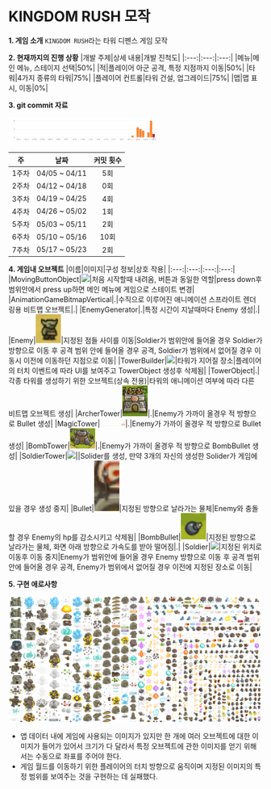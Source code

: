 ﻿# KINGDOM RUSH 모작

**1. 게임 소개**
`KINGDOM RUSH`라는  타워 디펜스 게임 모작
	

**2. 현재까지의 진행 상황**
|개발 주제|상세 내용|개발 진척도|
|:---:|:---:|:---:|
|메뉴|메인 메뉴, 스테이지 선택|50%|
|적|플레이어 아군 공격, 특정 지점까지 이동|50%|
|타워|4가지 종류의 타워|75%|
|플레이어 컨트롤|타워 건설, 업그레이드|75%|
|맵|맵 표시, 이동|0%|

**3.  git commit 자료**

<img  width="300"  src="./image/gitCommits.png">

| 주 |  날짜 |커밋 횟수|
|:---:|:---:|:---:|
|1주차|04/05 ~ 04/11|5회|
|2주차|04/12 ~ 04/18|0회|
|3주차|04/19 ~ 04/25|4회|
|4주차|04/26 ~ 05/02|1회|
|5주차|05/03 ~ 05/11|2회|
|6주차|05/10 ~ 05/16|10회|
|7주차|05/17 ~ 05/23|2회|

**4. 게임내 오브젝트**
|이름|이미지|구성 정보|상호 작용|
|:---:|:---:|:---:|:---:|
|MovingButtonObject|<img  width="50"  src="./image/MovingButtonObjec.png">|처음 시작할때 내려옴, 버튼과 동일한 역할|press down후 범위안에서 press up하면 메인 메뉴에 게임으로 스테이트 변경|
|AnimationGameBitmapVertical|.|수직으로 이루어진 애니메이션 스프라이트 렌더링용 비트맵 오브젝트|.|
|EnemyGenerator|.|특정 시간이 지날때마다 Enemy 생성|.|
|Enemy|<img  width="50"  src="./image/Enemy.png">|지정된 점들 사이를 이동|Soldier가 범위안에 들어올 경우 Soldier가 방향으로 이동 후 공격 범위 안에 들어올 경우 공격, Soldier가 범위에서 없어질 경우 이동시 이전에 이동하던 지점으로 이동|
|TowerBuilder|<img  width="50"  src="./image/TowerBuilders.png">|타워가 지어질 장소|플레이어의 터치 이벤트에 따라 UI를 보여주고 TowerObject 생성후 삭제됨|
|TowerObject|.|각종 타워를 생성하기 위한 오브젝트(상속 전용)|타워의 애니메이션 여부에 따라 다른 비트맵 오브젝트 생성|
|ArcherTower|<img  width="50"  src="./image/ArcherTower.png">|.|Enemy가 가까이 올경우 적 방향으로 Bullet 생성|
|MagicTower|<img  width="50"  src="./image/gitCommits.png">|.|Enemy가 가까이 올경우 적 방향으로 Bullet 생성|
|BombTower|<img  width="50"  src="./image/BombTower.png">|.|Enemy가 가까이 올경우 적 방향으로 BombBullet 생성|
|SoldierTower|<img  width="50"  src="./image/SoldierTower.png">||Solider를 생성, 만약 3개의 자신의 생성한 Solider가 게임에 있을 경우 생성 중지|
|Bullet|<img  width="50"  src="./image/Bullet.png">|지정된 방향으로 날라가는 물체|Enemy와 충돌할 경우 Enemy의 hp를 감소시키고 삭제됨|
|BombBullet|<img  width="50"  src="./image/Bomb.png">|지정된 방향으로 날라가는 물체, 화면 아래 방향으로 가속도를 받아 떨어짐|.|
|Soldier|<img  width="50"  src="./image/Soldier.png">|지정된 위치로 이동후 이동 중지|Enemy가 범위안에 들어올 경우 Enemy 방향으로 이동 후 공격 범위 안에 들어올 경우 공격, Enemy가 범위에서 없어질 경우 이전에 지정된 장소로 이동|


**5. 구현 애로사항**

<img  width="500"  src="./image/go_towers.png">

- 앱 데이터 내에 게임에 사용되는 이미지가 있지만 
  한 개에 여러 오브젝트에 대한 이미지가 들어가 있어서 크기가 다 달라서
  특정 오브젝트에 관한 이미지를 얻기 위해서는 수동으로 좌표를 주어야 한다. 
- 게임 월드를 이동하기 위한 플레이어의 터치 방향으로 움직이며
  지정된 이미지의 특정 범위를 보여주는 것을 구현하는 데 실패했다.

